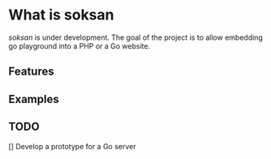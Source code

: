 # What is soksan
*soksan* is under development. The goal of the project is to allow embedding go playground into a PHP or a Go website.

## Features


## Examples


## TODO

[] Develop a prototype for a Go server
